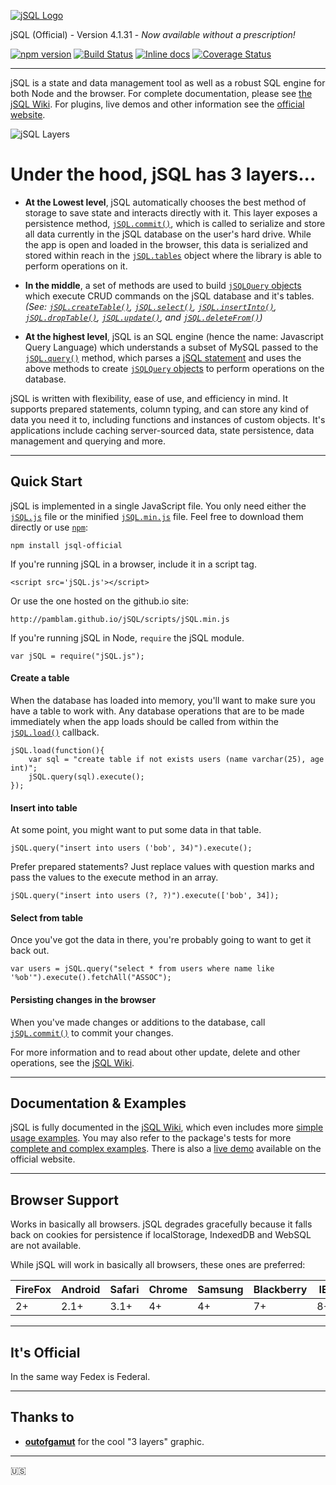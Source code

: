 [![jSQL Logo](http://i.imgur.com/VQlJKOc.png)](http://pamblam.github.io/jSQL/)

jSQL (Official) - Version 4.1.31  - *Now available without a prescription!*

[![npm version](https://badge.fury.io/js/jsql-official.svg)](https://badge.fury.io/js/jsql-official) [![Build Status](https://travis-ci.org/Pamblam/jSQL.svg?branch=master)](https://travis-ci.org/Pamblam/jSQL) [![Inline docs](http://inch-ci.org/github/Pamblam/jSQL.svg?branch=master)](https://github.com/Pamblam/jSQL/wiki) [![Coverage Status](https://coveralls.io/repos/github/Pamblam/jSQL/badge.svg?branch=master)](https://coveralls.io/github/Pamblam/jSQL?branch=master)

<hr>

jSQL is a state and data management tool as well as a robust SQL engine for both Node and the browser. For complete documentation, please see [the jSQL Wiki](https://github.com/Pamblam/jSQL/wiki). For plugins, live demos and other information see the [official website](http://pamblam.github.io/jSQL/).

![jSQL Layers](http://pamblam.github.io/jSQL/imgs/3layers.png)

# Under the hood, jSQL has 3 layers...

 - **At the Lowest level**, jSQL automatically chooses the best method of storage to save state and interacts directly with it. This layer exposes a persistence method, [`jSQL.commit()`](https://github.com/Pamblam/jSQL/wiki/Persistence-Management#jsqlcommit), which is called to serialize and store all data currently in the jSQL database on the user's hard drive. While the app is open and loaded in the browser, this data is serialized and stored within reach in the [`jSQL.tables`](https://github.com/Pamblam/jSQL/wiki/Persistence-Management#jsqltables) object where the library is able to perform operations on it.

 - **In the middle**, a set of methods are used to build [`jSQLQuery` objects](https://github.com/Pamblam/jSQL/wiki/jSQLquery-interface) which execute CRUD commands on the jSQL database and it's tables. *(See: [`jSQL.createTable()`](https://github.com/Pamblam/jSQL/wiki/Querying-the-Database#jsqlcreatetableparams), [`jSQL.select()`](https://github.com/Pamblam/jSQL/wiki/Querying-the-Database#jsqlselectcolumns), [`jSQL.insertInto()`](https://github.com/Pamblam/jSQL/wiki/Querying-the-Database#jsqlinsertintotablename), [`jSQL.dropTable()`](https://github.com/Pamblam/jSQL/wiki/Querying-the-Database#jsqldroptabletablename), [`jSQL.update()`](https://github.com/Pamblam/jSQL/wiki/Querying-the-Database#jsqlupdatetablename), and [`jSQL.deleteFrom()`](https://github.com/Pamblam/jSQL/wiki/Querying-the-Database#jsqldeletefromtablename))*

 - **At the highest level**, jSQL is an SQL engine (hence the name: Javascript Query Language) which understands a subset of MySQL passed to the [`jSQL.query()`](https://github.com/Pamblam/jSQL/wiki/Querying-the-Database#jsqlquerysqlquery) method, which parses a [jSQL statement](https://github.com/Pamblam/jSQL/wiki/jSQL-Syntax) and uses the above methods to create [`jSQLQuery` objects](https://github.com/Pamblam/jSQL/wiki/jSQLquery-interface) to perform operations on the database.

jSQL is written with flexibility, ease of use, and efficiency in mind. It supports prepared statements, column typing, and can store any kind of data you need it to, including functions and instances of custom objects. It's applications include caching server-sourced data, state persistence, data management and querying and more.

<hr>

## Quick Start

jSQL is implemented in a single JavaScript file. You only need either the [`jSQL.js`](https://github.com/Pamblam/jSQL/blob/master/jSQL.js) file or the minified [`jSQL.min.js`](https://github.com/Pamblam/jSQL/blob/master/jSQL.min.js) file. Feel free to download them directly or use [`npm`](https://www.npmjs.com/package/jsql-official/tutorial):

    npm install jsql-official

If you're running jSQL in a browser, include it in a script tag.

    <script src='jSQL.js'></script>

Or use the one hosted on the github.io site:

    http://pamblam.github.io/jSQL/scripts/jSQL.min.js

If you're running jSQL in Node, `require` the jSQL module.

    var jSQL = require("jSQL.js");

#### Create a table

When the database has loaded into memory, you'll want to make sure you have a table to work with. Any database operations that are to be made immediately when the app loads should be called from within the [`jSQL.load()`](https://github.com/Pamblam/jSQL/wiki/Persistence-Management#jsqlloadonloadcallback) callback.

    jSQL.load(function(){
	    var sql = "create table if not exists users (name varchar(25), age int)";
        jSQL.query(sql).execute();
    });

#### Insert into table

At some point, you might want to put some data in that table.

    jSQL.query("insert into users ('bob', 34)").execute();

Prefer prepared statements? Just replace values with question marks and pass the values to the execute method in an array.

    jSQL.query("insert into users (?, ?)").execute(['bob', 34]);

#### Select from table

Once you've got the data in there, you're probably going to want to get it back out.

    var users = jSQL.query("select * from users where name like '%ob'").execute().fetchAll("ASSOC");

#### Persisting changes in the browser

When you've made changes or additions to the database, call [`jSQL.commit()`](https://github.com/Pamblam/jSQL/wiki/Persistence-Management#jsqlcommit) to commit your changes.

For more information and to read about other update, delete and other operations, see the [jSQL Wiki](https://github.com/Pamblam/jSQL/wiki#jsql-docs).

<hr>

## Documentation & Examples

jSQL is fully documented in the [jSQL Wiki](https://github.com/Pamblam/jSQL/wiki#jsql-docs), which even includes more [simple usage examples](https://github.com/Pamblam/jSQL/wiki/Examples). You may also refer to the package's tests for more [complete and complex examples](https://github.com/Pamblam/jSQL/tree/master/tests). There is also a [live demo](http://pamblam.github.io/jSQL/demo.html) available on the official website.

<hr>

## Browser Support

Works in basically all browsers. jSQL degrades gracefully because it falls back on cookies for persistence if localStorage, IndexedDB and WebSQL are not available.

While jSQL will work in basically all browsers, these ones are preferred:

| **FireFox** | **Android** | **Safari** | **Chrome** | **Samsung** | **Blackberry** | **IE** | **Opera** | **Edge** |
|-------------|-------------|------------|------------|-------------|----------------|--------|-----------|----------|
| 2+ | 2.1+ | 3.1+ | 4+ | 4+ | 7+ | 8+ | 11.5+ | 12+ |

<hr>

## It's Official

In the same way Fedex is Federal. 

<hr>

## Thanks to

 - [**outofgamut**](https://github.com/outofgamut) for the cool "3 layers" graphic.

<hr>

:us:
